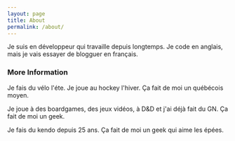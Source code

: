 ```yaml
---
layout: page
title: About
permalink: /about/
---
```


Je suis en développeur qui travaille depuis longtemps. Je code en anglais, mais je vais essayer de blogguer en français.

### More Information

Je fais du vélo l'éte. Je joue au hockey l'hiver. Ça fait de moi un québécois moyen.  

Je joue à des boardgames, des jeux vidéos, à D&D et j'ai déjà fait du GN. Ça fait de moi un geek.

Je fais du kendo depuis 25 ans. Ça fait de moi un geek qui aime les épées.

